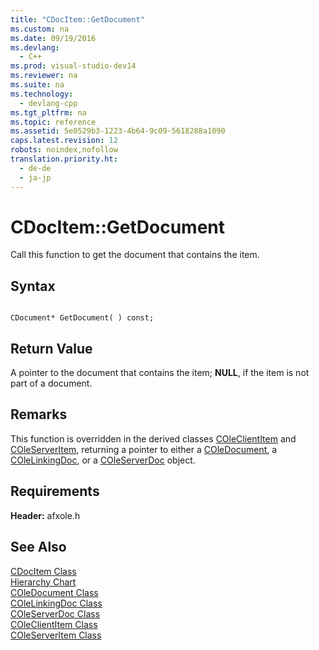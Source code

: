 ```yaml
---
title: "CDocItem::GetDocument"
ms.custom: na
ms.date: 09/19/2016
ms.devlang: 
  - C++
ms.prod: visual-studio-dev14
ms.reviewer: na
ms.suite: na
ms.technology: 
  - devlang-cpp
ms.tgt_pltfrm: na
ms.topic: reference
ms.assetid: 5e0529b3-1223-4b64-9c09-5618288a1090
caps.latest.revision: 12
robots: noindex,nofollow
translation.priority.ht: 
  - de-de
  - ja-jp
---
```

# CDocItem::GetDocument
Call this function to get the document that contains the item.  
  
## Syntax  
  
```  
  
CDocument* GetDocument( ) const;  
```  
  
## Return Value  
 A pointer to the document that contains the item; **NULL**, if the item is not part of a document.  
  
## Remarks  
 This function is overridden in the derived classes [COleClientItem](../vs140/COleClientItem-Class.md) and [COleServerItem](../vs140/COleServerItem-Class.md), returning a pointer to either a [COleDocument](../vs140/COleDocument-Class.md), a [COleLinkingDoc](../vs140/COleLinkingDoc-Class.md), or a [COleServerDoc](../vs140/COleServerDoc-Class.md) object.  
  
## Requirements  
 **Header:** afxole.h  
  
## See Also  
 [CDocItem Class](../vs140/CDocItem-Class.md)   
 [Hierarchy Chart](../vs140/Hierarchy-Chart.md)   
 [COleDocument Class](../vs140/COleDocument-Class.md)   
 [COleLinkingDoc Class](../vs140/COleLinkingDoc-Class.md)   
 [COleServerDoc Class](../vs140/COleServerDoc-Class.md)   
 [COleClientItem Class](../vs140/COleClientItem-Class.md)   
 [COleServerItem Class](../vs140/COleServerItem-Class.md)